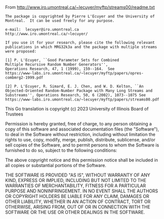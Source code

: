 From http://www.iro.umontreal.ca/~lecuyer/myftp/streams00/readme.txt

	The package is copyrighted by Pierre L'Ecuyer and the University of
	Montreal.  It can be used freely for any purpose.

	e-mail:  lecuyer@iro.umontreal.ca
	http://www.iro.umontreal.ca/~lecuyer/

	If you use it for your research, please cite the following relevant
	publications in which MRG32k3a and the package with multiple streams
	were proposed:

	[1] P. L'Ecuyer, ``Good Parameter Sets for Combined
	Multiple Recursive Random Number Generators'',
	Operations Research, 47, 1 (1999), 159--164.  See
	https://www-labs.iro.umontreal.ca/~lecuyer/myftp/papers/opres-combmrg2-1999.pdf

	[2] P. L'Ecuyer, R. Simard, E. J. Chen, and W. D. Kelton, ``An
	Objected-Oriented Random-Number Package with Many Long Streams and
	Substreams'', Operations Research, 50, 6 (2002), 1073--1075 See
	https://www-labs.iro.umontreal.ca/~lecuyer/myftp/papers/streams00.pdf


This Go translation is copyright (c) 2023 University of Illinois Board of Trustees

Permission is hereby granted, free of charge, to any person obtaining a copy of this software and associated documentation files (the "Software"), to deal in the Software without restriction, including without limitation the rights to use, copy, modify, merge, publish, distribute, sublicense, and/or sell copies of the Software, and to permit persons to whom the Software is furnished to do so, subject to the following conditions:

The above copyright notice and this permission notice shall be included in all copies or substantial portions of the Software.

THE SOFTWARE IS PROVIDED "AS IS", WITHOUT WARRANTY OF ANY KIND, EXPRESS OR IMPLIED, INCLUDING BUT NOT LIMITED TO THE WARRANTIES OF MERCHANTABILITY, FITNESS FOR A PARTICULAR PURPOSE AND NONINFRINGEMENT. IN NO EVENT SHALL THE AUTHORS OR COPYRIGHT HOLDERS BE LIABLE FOR ANY CLAIM, DAMAGES OR OTHER LIABILITY, WHETHER IN AN ACTION OF CONTRACT, TORT OR OTHERWISE, ARISING FROM, OUT OF OR IN CONNECTION WITH THE SOFTWARE OR THE USE OR OTHER DEALINGS IN THE SOFTWARE.